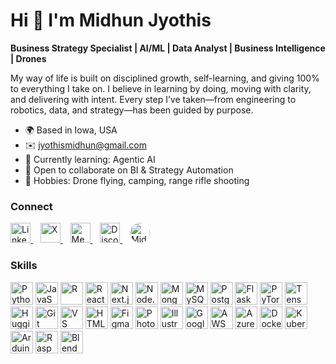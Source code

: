 <!-- Header -->
<h1 align="left">Hi 👋 I'm Midhun Jyothis</h1>
<p><strong>Business Strategy Specialist | AI/ML | Data Analyst | Business Intelligence | Drones </strong></p>

<!-- About -->
<p>
My way of life is built on disciplined growth, self-learning, and giving 100% to everything I take on. I believe in learning by doing, moving with clarity, and delivering with intent. Every step I’ve taken—from engineering to robotics, data, and strategy—has been guided by purpose.
</p>

<!-- Quick Facts -->
<ul>
  <li>🌍 Based in Iowa, USA</li>
  <li>✉️ <a href="mailto:jyothismidhun@gmail.com">jyothismidhun@gmail.com</a></li>
  <li>🧠 Currently learning: Agentic AI</li>
  <li>👥 Open to collaborate on BI & Strategy Automation</li>
  <li>💬 Hobbies: Drone flying, camping, range rifle shooting</li>
</ul>

<!-- Socials (kept only LinkedIn, X, Medium, Discord, Website) -->
<h3>Connect</h3>
<p align="left">
  <a href="https://www.linkedin.com/in/midhunjyothis" target="_blank" rel="noreferrer" title="LinkedIn">
    <img src="https://raw.githubusercontent.com/danielcranney/readme-generator/main/public/icons/socials/linkedin.svg" width="32" height="32" alt="LinkedIn" />
  </a>
  &nbsp;&nbsp;
  <a href="https://www.x.com/midhunjyothis" target="_blank" rel="noreferrer" title="X (Twitter)">
    <img src="https://raw.githubusercontent.com/danielcranney/readme-generator/main/public/icons/socials/twitter.svg" width="32" height="32" alt="X" />
  </a>
  &nbsp;&nbsp;
  <a href="https://www.medium.com/midhunjyothis" target="_blank" rel="noreferrer" title="Medium">
    <img src="https://raw.githubusercontent.com/danielcranney/readme-generator/main/public/icons/socials/medium.svg" width="32" height="32" alt="Medium" />
  </a>
  &nbsp;&nbsp;
  <a href="https://discord.com/users/midhunjyothis" target="_blank" rel="noreferrer" title="Discord">
    <img src="https://raw.githubusercontent.com/danielcranney/readme-generator/main/public/icons/socials/discord.svg" width="32" height="32" alt="Discord" />
  </a>
  &nbsp;&nbsp;
 <a href="https://www.midhunjyothis.com" target="_blank" rel="noreferrer" title="Website">
  <img src="https://github.com/midhunjyothis.png" width="32" height="32" alt="Midhun — Website" style="border-radius:50%" />
</a>
</p>

<!-- Skills -->
<h3>Skills</h3>
<p align="left">
  <a href="https://www.python.org/" target="_blank" rel="noreferrer" title="Python"><img src="https://raw.githubusercontent.com/danielcranney/readme-generator/main/public/icons/skills/python-colored.svg" width="36" height="36" alt="Python" /></a>
  <a href="https://developer.mozilla.org/en-US/docs/Web/JavaScript" target="_blank" rel="noreferrer" title="JavaScript"><img src="https://raw.githubusercontent.com/danielcranney/readme-generator/main/public/icons/skills/javascript-colored.svg" width="36" height="36" alt="JavaScript" /></a>
  <a href="https://www.r-project.org/" target="_blank" rel="noreferrer" title="R"><img src="https://raw.githubusercontent.com/danielcranney/readme-generator/main/public/icons/skills/rlang-colored.svg" width="36" height="36" alt="R" /></a>
  <a href="https://reactjs.org/" target="_blank" rel="noreferrer" title="React"><img src="https://raw.githubusercontent.com/danielcranney/readme-generator/main/public/icons/skills/react-colored.svg" width="36" height="36" alt="React" /></a>
  <a href="https://nextjs.org/docs" target="_blank" rel="noreferrer" title="Next.js"><img src="https://raw.githubusercontent.com/danielcranney/readme-generator/main/public/icons/skills/nextjs-colored-dark.svg" width="36" height="36" alt="Next.js" /></a>
  <a href="https://nodejs.org/en/" target="_blank" rel="noreferrer" title="Node.js"><img src="https://raw.githubusercontent.com/danielcranney/readme-generator/main/public/icons/skills/nodejs-colored.svg" width="36" height="36" alt="Node.js" /></a>
  <a href="https://www.mongodb.com/" target="_blank" rel="noreferrer" title="MongoDB"><img src="https://raw.githubusercontent.com/danielcranney/readme-generator/main/public/icons/skills/mongodb-colored.svg" width="36" height="36" alt="MongoDB" /></a>
  <a href="https://www.mysql.com/" target="_blank" rel="noreferrer" title="MySQL"><img src="https://raw.githubusercontent.com/danielcranney/readme-generator/main/public/icons/skills/mysql-colored.svg" width="36" height="36" alt="MySQL" /></a>
  <a href="https://www.postgresql.org/" target="_blank" rel="noreferrer" title="PostgreSQL"><img src="https://raw.githubusercontent.com/danielcranney/readme-generator/main/public/icons/skills/postgresql-colored.svg" width="36" height="36" alt="PostgreSQL" /></a>
  <a href="https://flask.palletsprojects.com/" target="_blank" rel="noreferrer" title="Flask"><img src="https://raw.githubusercontent.com/danielcranney/readme-generator/main/public/icons/skills/flask-colored-dark.svg" width="36" height="36" alt="Flask" /></a>
  <a href="https://pytorch.org/" target="_blank" rel="noreferrer" title="PyTorch"><img src="https://raw.githubusercontent.com/danielcranney/readme-generator/main/public/icons/skills/pytorch-colored.svg" width="36" height="36" alt="PyTorch" /></a>
  <a href="https://www.tensorflow.org/" target="_blank" rel="noreferrer" title="TensorFlow"><img src="https://raw.githubusercontent.com/danielcranney/readme-generator/main/public/icons/skills/tensorflow-colored.svg" width="36" height="36" alt="TensorFlow" /></a>
  <a href="https://huggingface.co/" target="_blank" rel="noreferrer" title="Hugging Face"><img src="https://raw.githubusercontent.com/danielcranney/readme-generator/main/public/icons/skills/huggingface-colored-dark.svg" width="36" height="36" alt="Hugging Face" /></a>
  <a href="https://git-scm.com/" target="_blank" rel="noreferrer" title="Git"><img src="https://raw.githubusercontent.com/danielcranney/readme-generator/main/public/icons/skills/git-colored.svg" width="36" height="36" alt="Git" /></a>
  <a href="https://code.visualstudio.com/" target="_blank" rel="noreferrer" title="VS Code"><img src="https://raw.githubusercontent.com/danielcranney/readme-generator/main/public/icons/skills/visualstudiocode-colored.svg" width="36" height="36" alt="VS Code" /></a>
  <a href="https://developer.mozilla.org/en-US/docs/Glossary/HTML5" target="_blank" rel="noreferrer" title="HTML5"><img src="https://raw.githubusercontent.com/danielcranney/readme-generator/main/public/icons/skills/html5-colored.svg" width="36" height="36" alt="HTML5" /></a>
  <a href="https://www.figma.com/" target="_blank" rel="noreferrer" title="Figma"><img src="https://raw.githubusercontent.com/danielcranney/readme-generator/main/public/icons/skills/figma-colored.svg" width="36" height="36" alt="Figma" /></a>
  <a href="https://www.adobe.com/products/photoshop.html" target="_blank" rel="noreferrer" title="Photoshop"><img src="https://raw.githubusercontent.com/danielcranney/readme-generator/main/public/icons/skills/photoshop-colored-dark.svg" width="36" height="36" alt="Photoshop" /></a>
  <a href="https://www.adobe.com/products/illustrator.html" target="_blank" rel="noreferrer" title="Illustrator"><img src="https://raw.githubusercontent.com/danielcranney/readme-generator/main/public/icons/skills/illustrator-colored-dark.svg" width="36" height="36" alt="Illustrator" /></a>
  <a href="https://cloud.google.com/" target="_blank" rel="noreferrer" title="Google Cloud"><img src="https://raw.githubusercontent.com/danielcranney/readme-generator/main/public/icons/skills/googlecloud-colored.svg" width="36" height="36" alt="Google Cloud" /></a>
  <a href="https://aws.amazon.com/" target="_blank" rel="noreferrer" title="AWS"><img src="https://raw.githubusercontent.com/danielcranney/readme-generator/main/public/icons/skills/aws-colored-dark.svg" width="36" height="36" alt="AWS" /></a>
  <a href="https://azure.microsoft.com/" target="_blank" rel="noreferrer" title="Azure"><img src="https://raw.githubusercontent.com/danielcranney/readme-generator/main/public/icons/skills/azure-colored.svg" width="36" height="36" alt="Azure" /></a>
  <a href="https://www.docker.com/" target="_blank" rel="noreferrer" title="Docker"><img src="https://raw.githubusercontent.com/danielcranney/readme-generator/main/public/icons/skills/docker-colored.svg" width="36" height="36" alt="Docker" /></a>
  <a href="https://kubernetes.io/" target="_blank" rel="noreferrer" title="Kubernetes"><img src="https://raw.githubusercontent.com/danielcranney/readme-generator/main/public/icons/skills/kubernetes-colored.svg" width="36" height="36" alt="Kubernetes" /></a>
  <a href="https://arduino.cc/" target="_blank" rel="noreferrer" title="Arduino"><img src="https://raw.githubusercontent.com/danielcranney/readme-generator/main/public/icons/skills/arduino-colored.svg" width="36" height="36" alt="Arduino" /></a>
  <a href="https://www.raspberrypi.org/" target="_blank" rel="noreferrer" title="Raspberry Pi"><img src="https://raw.githubusercontent.com/danielcranney/readme-generator/main/public/icons/skills/raspberrypi-colored.svg" width="36" height="36" alt="Raspberry Pi" /></a>
  <a href="https://www.blender.org/" target="_blank" rel="noreferrer" title="Blender"><img src="https://raw.githubusercontent.com/danielcranney/readme-generator/main/public/icons/skills/blender-colored.svg" width="36" height="36" alt="Blender" /></a>
</p>
